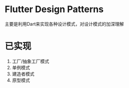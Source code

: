 # Flutter Design Patterns
主要是利用Dart来实现各种设计模式，对设计模式的加深理解

# 已实现
1. 工厂/抽象工厂模式
2. 单例模式
3. 建造者模式
4. 原型模式